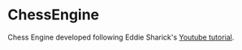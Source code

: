# ChessEngine

Chess Engine developed following Eddie Sharick's [Youtube tutorial](https://youtube.com/playlist?list=PLBwF487qi8MGU81nDGaeNE1EnNEPYWKY_). 
